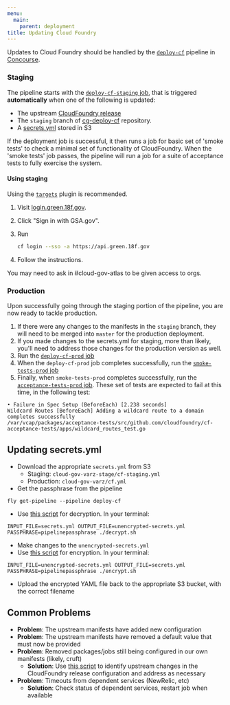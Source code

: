 ```yaml
---
menu:
  main:
    parent: deployment
title: Updating Cloud Foundry
---
```


Updates to Cloud Foundry should be handled by the [`deploy-cf`](https://ci.cloud.gov/pipelines/deploy-cf) pipeline in [Concourse](https://concourse.ci).

### Staging
The pipeline starts with the [`deploy-cf-staging` job](https://ci.cloud.gov/pipelines/deploy-cf/jobs/deploy-cf-staging), that is triggered **automatically** when one of the following is updated:

- The upstream [CloudFoundry release](https://github.com/cloudfoundry/cf-release/releases)
- The `staging` branch of [cg-deploy-cf]() repository.
- A [secrets.yml](https://github.com/18F/cg-deploy-cf/blob/master/cf-secrets-example.yml) stored in S3

If the deployment job is successful, it then runs a job for basic set of 'smoke tests' to check a minimal set of functionality of CloudFoundry. When the 'smoke tests' job passes, the pipeline will run a job for a suite of acceptance tests to fully exercise the system.

#### Using staging

Using the [`targets`](https://github.com/guidowb/cf-targets-plugin) plugin is recommended.

1. Visit [login.green.18f.gov](https://login.green.18f.gov).
1. Click "Sign in with GSA.gov".
1. Run

    ```bash
    cf login --sso -a https://api.green.18f.gov
    ```

1. Follow the instructions.

You may need to ask in #cloud-gov-atlas to be given access to orgs.

### Production
Upon successfully going through the staging portion of the pipeline, you are now ready to tackle production.

1. If there were any changes to the manifests in the `staging` branch, they will need to be merged into `master` for the production deployment.
1. If you made changes to the secrets.yml for staging, more than likely, you'll need to address those changes for the production version as well.
1. Run the [`deploy-cf-prod` job](https://ci.cloud.gov/pipelines/deploy-cf/jobs/deploy-cf-prod)
1. When the `deploy-cf-prod` job completes successfully, run the [`smoke-tests-prod` job](https://ci.cloud.gov/pipelines/deploy-cf/jobs/smoke-tests-prod)
1. Finally, when `smoke-tests-prod` completes successfully, run the [`acceptance-tests-prod` job](https://ci.cloud.gov/pipelines/deploy-cf/jobs/acceptance-tests-prod). These set of tests are expected to fail at this time, in the following test:

```
• Failure in Spec Setup (BeforeEach) [2.238 seconds]
Wildcard Routes [BeforeEach] Adding a wildcard route to a domain completes successfully
/var/vcap/packages/acceptance-tests/src/github.com/cloudfoundry/cf-acceptance-tests/apps/wildcard_routes_test.go
```

## Updating secrets.yml
- Download the appropriate `secrets.yml` from S3
    - Staging: `cloud-gov-varz-stage/cf-staging.yml`
    - Production: `cloud-gov-varz/cf.yml`
- Get the passphrase from the pipeline

```
fly get-pipeline --pipeline deploy-cf
```

- Use [this script](https://github.com/18F/cg-pipeline-tasks/blob/master/decrypt.sh) for decryption. In your terminal:

```
INPUT_FILE=secrets.yml OUTPUT_FILE=unencrypted-secrets.yml PASSPHRASE=pipelinepassphrase ./decrypt.sh
```

- Make changes to the `unencrypted-secrets.yml`
- Use [this script](https://github.com/18F/cg-pipeline-tasks/blob/master/encrypt.sh) for encryption. In your terminal:

```
INPUT_FILE=unencrypted-secrets.yml OUTPUT_FILE=secrets.yml PASSPHRASE=pipelinepassphrase ./encrypt.sh
```

- Upload the encrypted YAML file back to the appropriate S3 bucket, with the correct filename

## Common Problems
- **Problem**: The upstream manifests have added new configuration
- **Problem**: The upstream manifests have removed a default value that must now be provided
- **Problem**: Removed packages/jobs still being configured in our own manifests (likely, cruft)
    - **Solution**: Use [this script](https://github.com/18F/cg-scripts/blob/master/template-changes.sh) to identify upstream changes in the CloudFoundry release configuration and address as necessary
- **Problem**: Timeouts from dependent services (NewRelic, etc)
    - **Solution**: Check status of dependent services, restart job when available
